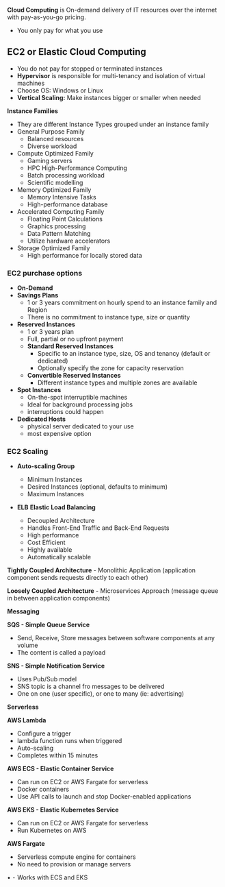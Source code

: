   

**Cloud Computing** is On-demand delivery of IT resources over the internet with pay-as-you-go pricing.
- You only pay for what you use

## **EC2** or **E**lastic **C**loud **C**omputing
- You do not pay for stopped or terminated instances
- **Hypervisor** is responsible for multi-tenancy and isolation of virtual machines
- Choose OS: Windows or Linux
- **Vertical Scaling:** Make instances bigger or smaller when needed

**Instance Families**
- They are different Instance Types grouped under an instance family
- General Purpose Family
	- Balanced resources
	- Diverse workload
- Compute Optimized Family
	- Gaming servers
	- HPC High-Performance Computing
	- Batch processing workload
	- Scientific modelling
- Memory Optimized Family
	- Memory Intensive Tasks
	- High-performance database
- Accelerated Computing Family
	- Floating Point Calculations
	- Graphics processing
	- Data Pattern Matching
	- Utilize hardware accelerators
- Storage Optimized Family
	- High performance for locally stored data

  

### **EC2 purchase options**
- **On-Demand**
- **Savings Plans**
	- 1 or 3 years commitment on hourly spend to an instance family and Region
	- There is no commitment to instance type, size or quantity
- **Reserved Instances**
	- 1 or 3 years plan
	- Full, partial or no upfront payment
	- **Standard Reserved Instances**
		- Specific to an instance type, size, OS and tenancy (default or dedicated)
		- Optionally specify the zone for capacity reservation
	- **Convertible Reserved Instances**
		- Different instance types and multiple zones are available
- **Spot Instances**
	- On-the-spot interruptible machines
	- Ideal for background processing jobs
	- interruptions could happen
- **Dedicated Hosts**
	- physical server dedicated to your use
	- most expensive option

### **EC2 Scaling**

- **Auto-scaling Group**
	- Minimum Instances
	- Desired Instances (optional, defaults to minimum)
	- Maximum Instances

- **ELB** **Elastic Load Balancing**
	- Decoupled Architecture
	- Handles Front-End Traffic and Back-End Requests
	- High performance
	- Cost Efficient
	- Highly available
	- Automatically scalable


**Tightly Coupled Architecture** - Monolithic Application (application component sends requests directly to each other)

**Loosely Coupled Architecture** - Microservices Approach (message queue in between application components)

  

**Messaging**

  

**SQS - Simple Queue Service**

- Send, Receive, Store messages between software components at any volume
- The content is called a payload

  

**SNS - Simple Notification Service**

- Uses Pub/Sub model
- SNS topic is a channel fro messages to be delivered
- One on one (user specific), or one to many (ie: advertising)

  

  

**Serverless**

  

**AWS Lambda**

- Configure a trigger
- lambda function runs when triggered
- Auto-scaling
- Completes within 15 minutes

  

**AWS ECS - Elastic Container Service**

- Can run on EC2 or AWS Fargate for serverless
- Docker containers
- Use API calls to launch and stop Docker-enabled applications

  

**AWS EKS - Elastic Kubernetes Service**

- Can run on EC2 or AWS Fargate for serverless
- Run Kubernetes on AWS

  

**AWS Fargate**

- Serverless compute engine for containers
- No need to provision or manage servers

• ⁃ Works with ECS and EKS